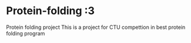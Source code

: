 # Protein-folding :3
Protein folding project 
This is a project for CTU compettion in best protein folding program
